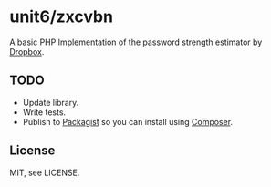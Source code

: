 # unit6/zxcvbn 

A basic PHP Implementation of the password strength estimator by [Dropbox][0].

## TODO

- Update library.
- Write tests.
- Publish to [Packagist][3] so you can install using [Composer][1].

License
-------

MIT, see LICENSE.


[0]: https://github.com/dropbox/zxcvbn
[1]: https://getcomposer.org/
[2]: https://packagist.org/packages/unit6/zxcvbn
[3]: https://packagist.org/
